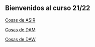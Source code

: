 ## Bienvenidos al curso 21/22


[Cosas de ASIR](asir.md)

[Cosas de DAM](dam.md)

[Cosas de DAW](daw.md)


